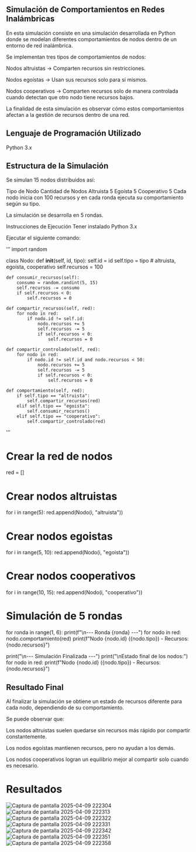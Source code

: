 ## Simulación de Comportamientos en Redes Inalámbricas

En esta simulación consiste en una simulación desarrollada en Python donde se modelan diferentes comportamientos de nodos dentro de un entorno de red inalámbrica.

Se implementan tres tipos de comportamientos de nodos:

Nodos altruistas → Comparten recursos sin restricciones.

Nodos egoístas → Usan sus recursos solo para sí mismos.

Nodos cooperativos → Comparten recursos solo de manera controlada cuando detectan que otro nodo tiene recursos bajos.

La finalidad de esta simulación es observar cómo estos comportamientos afectan a la gestión de recursos dentro de una red.

## Lenguaje de Programación Utilizado
Python 3.x

## Estructura de la Simulación
Se simulan 15 nodos distribuidos así:

Tipo de Nodo	Cantidad de Nodos
Altruista	5
Egoísta	5
Cooperativo	5
Cada nodo inicia con 100 recursos y en cada ronda ejecuta su comportamiento según su tipo.

La simulación se desarrolla en 5 rondas.

Instrucciones de Ejecución
Tener instalado Python 3.x

Ejecutar el siguiente comando:

’’’
import random

class Nodo:
    def __init__(self, id, tipo):
        self.id = id
        self.tipo = tipo  # altruista, egoista, cooperativo
        self.recursos = 100

    def consumir_recursos(self):
        consumo = random.randint(5, 15)
        self.recursos -= consumo
        if self.recursos < 0:
            self.recursos = 0

    def compartir_recursos(self, red):
        for nodo in red:
            if nodo.id != self.id:
                nodo.recursos += 5
                self.recursos -= 5
                if self.recursos < 0:
                    self.recursos = 0

    def compartir_controlado(self, red):
        for nodo in red:
            if nodo.id != self.id and nodo.recursos < 50:
                nodo.recursos += 5
                self.recursos -= 5
                if self.recursos < 0:
                    self.recursos = 0

    def comportamiento(self, red):
        if self.tipo == "altruista":
            self.compartir_recursos(red)
        elif self.tipo == "egoista":
            self.consumir_recursos()
        elif self.tipo == "cooperativo":
            self.compartir_controlado(red)
            
’’’

# Crear la red de nodos
red = []

# Crear nodos altruistas
for i in range(5):
    red.append(Nodo(i, "altruista"))

# Crear nodos egoistas
for i in range(5, 10):
    red.append(Nodo(i, "egoista"))

# Crear nodos cooperativos
for i in range(10, 15):
    red.append(Nodo(i, "cooperativo"))

# Simulación de 5 rondas
for ronda in range(1, 6):
    print(f"\n--- Ronda {ronda} ---")
    for nodo in red:
        nodo.comportamiento(red)
        print(f"Nodo {nodo.id} ({nodo.tipo}) - Recursos: {nodo.recursos}")

print("\n--- Simulación Finalizada ---")
print("\nEstado final de los nodos:")
for nodo in red:
    print(f"Nodo {nodo.id} ({nodo.tipo}) - Recursos: {nodo.recursos}")
## Resultado Final
Al finalizar la simulación se obtiene un estado de recursos diferente para cada nodo, dependiendo de su comportamiento.

Se puede observar que:

Los nodos altruistas suelen quedarse sin recursos más rápido por compartir constantemente.

Los nodos egoístas mantienen recursos, pero no ayudan a los demás.

Los nodos cooperativos logran un equilibrio mejor al compartir solo cuando es necesario.

# Resultados

![Captura de pantalla 2025-04-09 222304](https://github.com/user-attachments/assets/5fde8694-8ab4-48b5-b0bd-ea26f40422a1)
![Captura de pantalla 2025-04-09 222313](https://github.com/user-attachments/assets/547c6f10-0ee2-4c4e-a669-c134c3531035)
![Captura de pantalla 2025-04-09 222322](https://github.com/user-attachments/assets/8ea5a989-6b49-4962-b30d-bdf84681ec97)
![Captura de pantalla 2025-04-09 222331](https://github.com/user-attachments/assets/fc930cbd-74fb-4c31-9302-8b315c571bcd)
![Captura de pantalla 2025-04-09 222342](https://github.com/user-attachments/assets/5df2788a-1b8f-4a70-9560-a80c53ff98d5)
![Captura de pantalla 2025-04-09 222351](https://github.com/user-attachments/assets/16136a54-5153-43a0-b339-4aaf6aa31330)
![Captura de pantalla 2025-04-09 222358](https://github.com/user-attachments/assets/79728496-42f0-4c14-9a3c-a4074a826b10)





